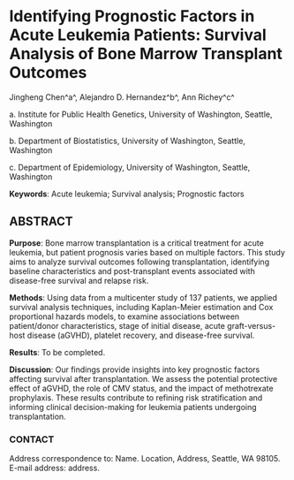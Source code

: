 # Identifying Prognostic Factors in Acute Leukemia Patients: Survival Analysis of Bone Marrow Transplant Outcomes

Jingheng Chen^a^, Alejandro D. Hernandez^b^, Ann Richey^c^

a.  Institute for Public Health Genetics, University of Washington, Seattle, Washington

b.  Department of Biostatistics, University of Washington, Seattle, Washington

c.  Department of Epidemiology, University of Washington, Seattle, Washington

**Keywords**: Acute leukemia; Survival analysis; Prognostic factors

## ABSTRACT

**Purpose**: Bone marrow transplantation is a critical treatment for acute leukemia, but patient prognosis varies based on multiple factors. This study aims to analyze survival outcomes following transplantation, identifying baseline characteristics and post-transplant events associated with disease-free survival and relapse risk.

**Methods**: Using data from a multicenter study of 137 patients, we applied survival analysis techniques, including Kaplan-Meier estimation and Cox proportional hazards models, to examine associations between patient/donor characteristics, stage of initial disease, acute graft-versus-host disease (aGVHD), platelet recovery, and disease-free survival.

**Results**: To be completed.

**Discussion**: Our findings provide insights into key prognostic factors affecting survival after transplantation. We assess the potential protective effect of aGVHD, the role of CMV status, and the impact of methotrexate prophylaxis. These results contribute to refining risk stratification and informing clinical decision-making for leukemia patients undergoing transplantation.

### CONTACT

Address correspondence to: Name. Location, Address, Seattle, WA 98105. E-mail address: address.
